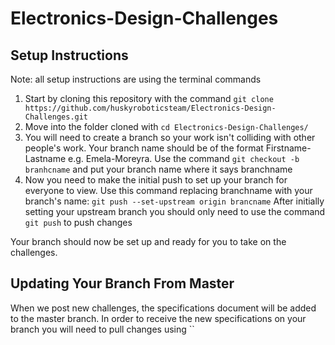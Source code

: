 # Electronics-Design-Challenges
## Setup Instructions
Note: all setup instructions are using the terminal commands
1. Start by cloning this repository with the command
   `git clone https://github.com/huskyroboticsteam/Electronics-Design-Challenges.git`
2. Move into the folder cloned with `cd Electronics-Design-Challenges/`
3. You will need to create a branch so your work isn't colliding with other people's work. Your branch name should be of the format Firstname-Lastname e.g. Emela-Moreyra. Use the command `git checkout -b branhcname` and put your branch name where it says branchname
4. Now you need to make the initial push to set up your branch for everyone to view. Use this command replacing branchname with your branch's name: `git push --set-upstream origin brancname` After initially setting your upstream branch you should only need to use the command `git push` to push changes

Your branch should now be set up and ready for you to take on the challenges.

## Updating Your Branch From Master
When we post new challenges, the specifications document will be added to the master branch. In order to receive the new specifications on your branch you will need to pull changes using ``
